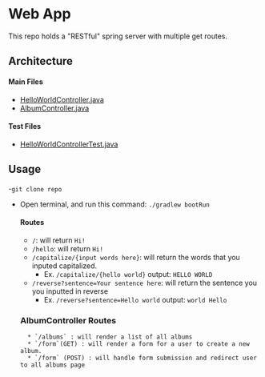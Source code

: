 # Web App
This repo holds a "RESTful" spring server with multiple get routes.

## Architecture

#### Main Files
  * [HelloWorldController.java](.src/main/java/com/hackley/mydomain/firstWebApp/HelloWorldController.java)
  * [AlbumController.java](.src/main/java/com/hackley/mydomain/firstWebApp/Controller/AlbumController.java)
  
#### Test Files
  * [HelloWorldControllerTest.java](./src/test/java/com/hackley/mydomain/firstWebApp/HelloWorldControllerTest.java)

## Usage
-`git clone repo`
- Open terminal, and run this command: `./gradlew bootRun`
  
  #### Routes
  * `/`: will return `Hi!`
  * `/hello`: will return `Hi!`
  * `/capitalize/{input words here}`: will return  the words that you inputed capitalized. 
      * Ex. `/capitalize/{hello world}`       output: `HELLO WORLD`
  * `/reverse?sentence=Your sentence here`: will return the sentence you you inputted in reverse
      * Ex. `/reverse?sentence=Hello world` output: `world Hello`


   ### AlbumController Routes
        * `/albums` : will render a list of all albums
        * `/form`(GET) : will render a form for a user to create a new album.
        * `/form` (POST) : will handle form submission and redirect user to all albums page